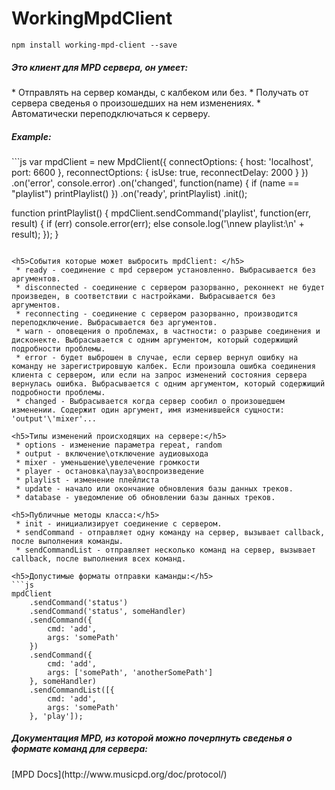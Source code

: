 WorkingMpdClient
=======

```
npm install working-mpd-client --save
```

<h5>Это клиент для MPD сервера, он умеет:</h5>
 * Отправлять на сервер команды, с калбеком или без.
 * Получать от сервера сведенья о произошедших на нем изменениях.
 * Автоматически переподключаться к серверу.

<h5>Example:</h5>
```js
var mpdClient = new MpdClient({
	connectOptions: {
		host: 'localhost',
		port: 6600
	},
	reconnectOptions: {
		isUse: true,
		reconnectDelay: 2000
	}
})
	.on('error', console.error)
	.on('changed', function(name) {
		if (name == "playlist") printPlaylist()
	})
	.on('ready', printPlaylist)
	.init();

function printPlaylist() {
	mpdClient.sendCommand('playlist', function(err, result) {
		if (err) console.error(err);
		else console.log('\nnew playlist:\n' + result);
	});
}
```

<h5>События которые может выбросить mpdClient: </h5>
 * ready - соединение с mpd сервером установленно. Выбрасывается без аргументов.
 * disconnected - соединение с сервером разорванно, реконнект не будет произведен, в соответствии с настройками. Выбрасывается без аргументов.
 * reconnecting - соединение с сервером разорванно, производится переподключение. Выбрасывается без аргументов.
 * warn - оповещения о проблемах, в частности: о разрыве соединения и дисконекте. Выбрасывается с одним аргументом, который содержищий подробности проблемы.
 * error - будет выброшен в случае, если сервер вернул ошибку на команду не зарегистрировшую калбек. Если произошла ошибка соединения клиента с сервером, или если на запрос изменений состояния сервера вернулась ошибка. Выбрасывается с одним аргументом, который содержищий подробности проблемы.
 * changed - Выбрасывается когда сервер сообил о произошедшем изменении. Содержит один аргумент, имя изменившейся сущности: 'output'\'mixer'...

<h5>Типы изменений происходящих на сервере:</h5>
 * options - изменение параметра repeat, random
 * output - включение\отключение аудиовыхода
 * mixer - уменьшение\увелечение громкости
 * player - остановка\пауза\воспроизведение
 * playlist - изменение плейлиста
 * update - начало или окончание обновления базы данных треков.
 * database - уведомление об обновлении базы данных треков.

<h5>Публичные методы класса:</h5>
 * init - инициализирует соединение с сервером.
 * sendCommand - отправляет одну команду на сервер, вызывает callback, после выполнения команды.
 * sendCommandList - отправляет несколько команд на сервер, вызывает callback, после выполнения всех команд. 

<h5>Допустимые форматы отправки каманды:</h5>
```js
mpdClient
	.sendCommand('status')
	.sendCommand('status', someHandler)
	.sendCommand({
		cmd: 'add',
		args: 'somePath'
	})
	.sendCommand({
		cmd: 'add',
		args: ['somePath', 'anotherSomePath']
	}, someHandler)
	.sendCommandList([{
		cmd: 'add',
		args: 'somePath'
	}, 'play']);
```

<h5>Документация MPD, из которой можно почерпнуть сведенья о формате команд для сервера:</h5>
[MPD Docs](http://www.musicpd.org/doc/protocol/)
